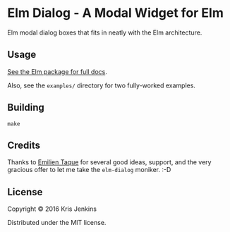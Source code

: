 # Elm Dialog - A Modal Widget for Elm

Elm modal dialog boxes that fits in neatly with the Elm architecture.

## Usage

[See the Elm package for full docs](package.elm-lang.org/packages/krisajenkins/elm-dialog/latest).

Also, see the `examples/` directory for two fully-worked examples.

## Building

```
make
```

## Credits

Thanks to [Emilien Taque](https://github.com/etaque) for several good
ideas, support, and the very gracious offer to let me take the `elm-dialog`
moniker. :-D

## License

Copyright © 2016 Kris Jenkins

Distributed under the MIT license.
